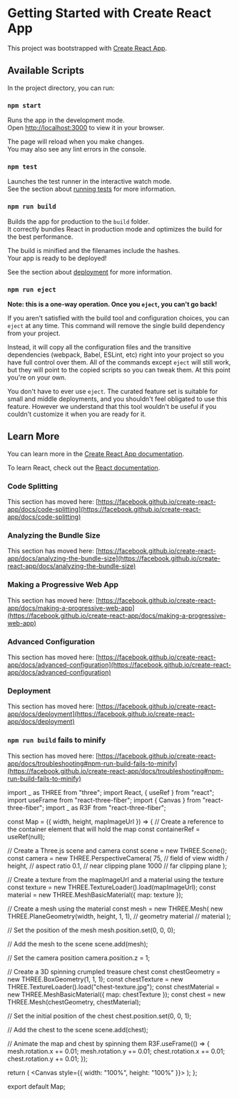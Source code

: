 # Getting Started with Create React App

This project was bootstrapped with [Create React App](https://github.com/facebook/create-react-app).

## Available Scripts

In the project directory, you can run:

### `npm start`

Runs the app in the development mode.\
Open [http://localhost:3000](http://localhost:3000) to view it in your browser.

The page will reload when you make changes.\
You may also see any lint errors in the console.

### `npm test`

Launches the test runner in the interactive watch mode.\
See the section about [running tests](https://facebook.github.io/create-react-app/docs/running-tests) for more information.

### `npm run build`

Builds the app for production to the `build` folder.\
It correctly bundles React in production mode and optimizes the build for the best performance.

The build is minified and the filenames include the hashes.\
Your app is ready to be deployed!

See the section about [deployment](https://facebook.github.io/create-react-app/docs/deployment) for more information.

### `npm run eject`

**Note: this is a one-way operation. Once you `eject`, you can't go back!**

If you aren't satisfied with the build tool and configuration choices, you can `eject` at any time. This command will remove the single build dependency from your project.

Instead, it will copy all the configuration files and the transitive dependencies (webpack, Babel, ESLint, etc) right into your project so you have full control over them. All of the commands except `eject` will still work, but they will point to the copied scripts so you can tweak them. At this point you're on your own.

You don't have to ever use `eject`. The curated feature set is suitable for small and middle deployments, and you shouldn't feel obligated to use this feature. However we understand that this tool wouldn't be useful if you couldn't customize it when you are ready for it.

## Learn More

You can learn more in the [Create React App documentation](https://facebook.github.io/create-react-app/docs/getting-started).

To learn React, check out the [React documentation](https://reactjs.org/).

### Code Splitting

This section has moved here: [https://facebook.github.io/create-react-app/docs/code-splitting](https://facebook.github.io/create-react-app/docs/code-splitting)

### Analyzing the Bundle Size

This section has moved here: [https://facebook.github.io/create-react-app/docs/analyzing-the-bundle-size](https://facebook.github.io/create-react-app/docs/analyzing-the-bundle-size)

### Making a Progressive Web App

This section has moved here: [https://facebook.github.io/create-react-app/docs/making-a-progressive-web-app](https://facebook.github.io/create-react-app/docs/making-a-progressive-web-app)

### Advanced Configuration

This section has moved here: [https://facebook.github.io/create-react-app/docs/advanced-configuration](https://facebook.github.io/create-react-app/docs/advanced-configuration)

### Deployment

This section has moved here: [https://facebook.github.io/create-react-app/docs/deployment](https://facebook.github.io/create-react-app/docs/deployment)

### `npm run build` fails to minify

This section has moved here: [https://facebook.github.io/create-react-app/docs/troubleshooting#npm-run-build-fails-to-minify](https://facebook.github.io/create-react-app/docs/troubleshooting#npm-run-build-fails-to-minify)

import _ as THREE from "three";
import React, { useRef } from "react";
import useFrame from "react-three-fiber";
import { Canvas } from "react-three-fiber";
import _ as R3F from "react-three-fiber";

const Map = ({ width, height, mapImageUrl }) => {
// Create a reference to the container element that will hold the map
const containerRef = useRef(null);

// Create a Three.js scene and camera
const scene = new THREE.Scene();
const camera = new THREE.PerspectiveCamera(
75, // field of view
width / height, // aspect ratio
0.1, // near clipping plane
1000 // far clipping plane
);

// Create a texture from the mapImageUrl and a material using the texture
const texture = new THREE.TextureLoader().load(mapImageUrl);
const material = new THREE.MeshBasicMaterial({ map: texture });

// Create a mesh using the material
const mesh = new THREE.Mesh(
new THREE.PlaneGeometry(width, height, 1, 1), // geometry
material // material
);

// Set the position of the mesh
mesh.position.set(0, 0, 0);

// Add the mesh to the scene
scene.add(mesh);

// Set the camera position
camera.position.z = 1;

// Create a 3D spinning crumpled treasure chest
const chestGeometry = new THREE.BoxGeometry(1, 1, 1);
const chestTexture = new THREE.TextureLoader().load("chest-texture.jpg");
const chestMaterial = new THREE.MeshBasicMaterial({ map: chestTexture });
const chest = new THREE.Mesh(chestGeometry, chestMaterial);

// Set the initial position of the chest
chest.position.set(0, 0, 1);

// Add the chest to the scene
scene.add(chest);

// Animate the map and chest by spinning them
R3F.useFrame(() => {
mesh.rotation.x += 0.01;
mesh.rotation.y += 0.01;
chest.rotation.x += 0.01;
chest.rotation.y += 0.01;
});

return (
<Canvas style={{ width: "100%", height: "100%" }}>
<canvas ref={containerRef} />
</Canvas>
);
};

export default Map;

